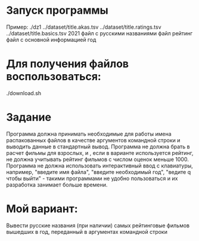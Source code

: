 # Запуск программы
Пример: ./dz1 ../dataset/title.akas.tsv ../dataset/title.ratings.tsv ../dataset/title.basics.tsv 2021
             файл с русскими названиями          файл рейтинг        файл с основной информацией  год 
# Для получения файлов воспользоваться:
./download.sh

# Задание
Программа должна принимать необходимые для работы имена распакованных файлов в качестве аргументов командной строки и выводить данные в стандартный вывод.
Программа не должна брать в расчет фильмы для взрослых, и , если в варианте используется рейтинг, не должна учитывать рейтинг фильмов с числом оценок меньше 1000.
Программа не должна использовать интерактивный ввод с клавиатуры, например, "введите имя файла", "введите необходимый год", "ведите q чтобы выйти" - такими программами не удобно пользоваться и их разработка занимает больше времени.

# Мой вариант:
Вывести русские названия (при наличии) самых рейтинговые фильмов вышедших в год, переданный в аргументах командной строки
